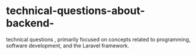 # technical-questions-about-backend-
technical questions , primarily focused on concepts related to programming, software development, and the Laravel framework. 
